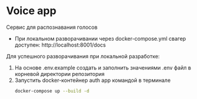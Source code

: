 # Voice app

Сервис для распознавания голосов
- При локальном разворачивании через docker-compose.yml свагер доступен: http://localhost:8001/docs

Для успешного разворачивания при локальной разработке:
1. На основе .env.example создать и заполнить значениями .env файл в корневой директории репозитория
2. Запустить docker-контейнер auth app командой в терминале
    ```bash
    docker-compose up --build -d
    ```
